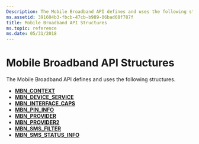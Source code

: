 ```yaml
---
Description: The Mobile Broadband API defines and uses the following structures.
ms.assetid: 391604b3-fbcb-47cb-b989-06bad68f787f
title: Mobile Broadband API Structures
ms.topic: reference
ms.date: 05/31/2018
---
```


# Mobile Broadband API Structures

The Mobile Broadband API defines and uses the following structures.

-   [**MBN\_CONTEXT**](/windows/desktop/api/mbnapi/ns-mbnapi-mbn_context)
-   [**MBN\_DEVICE\_SERVICE**](/windows/desktop/api/mbnapi/ns-mbnapi-mbn_device_service)
-   [**MBN\_INTERFACE\_CAPS**](/windows/desktop/api/mbnapi/ns-mbnapi-mbn_interface_caps)
-   [**MBN\_PIN\_INFO**](/windows/desktop/api/mbnapi/ns-mbnapi-mbn_pin_info)
-   [**MBN\_PROVIDER**](/windows/desktop/api/mbnapi/ns-mbnapi-mbn_provider)
-   [**MBN\_PROVIDER2**](/windows/desktop/api/mbnapi/ns-mbnapi-mbn_provider2)
-   [**MBN\_SMS\_FILTER**](/windows/desktop/api/mbnapi/ns-mbnapi-mbn_sms_filter)
-   [**MBN\_SMS\_STATUS\_INFO**](/windows/desktop/api/mbnapi/ns-mbnapi-mbn_sms_status_info)

 

 



